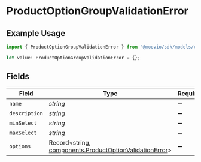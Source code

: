 # ProductOptionGroupValidationError

## Example Usage

```typescript
import { ProductOptionGroupValidationError } from "@moovio/sdk/models/components";

let value: ProductOptionGroupValidationError = {};
```

## Fields

| Field                                                                                                              | Type                                                                                                               | Required                                                                                                           | Description                                                                                                        |
| ------------------------------------------------------------------------------------------------------------------ | ------------------------------------------------------------------------------------------------------------------ | ------------------------------------------------------------------------------------------------------------------ | ------------------------------------------------------------------------------------------------------------------ |
| `name`                                                                                                             | *string*                                                                                                           | :heavy_minus_sign:                                                                                                 | N/A                                                                                                                |
| `description`                                                                                                      | *string*                                                                                                           | :heavy_minus_sign:                                                                                                 | N/A                                                                                                                |
| `minSelect`                                                                                                        | *string*                                                                                                           | :heavy_minus_sign:                                                                                                 | N/A                                                                                                                |
| `maxSelect`                                                                                                        | *string*                                                                                                           | :heavy_minus_sign:                                                                                                 | N/A                                                                                                                |
| `options`                                                                                                          | Record<string, [components.ProductOptionValidationError](../../models/components/productoptionvalidationerror.md)> | :heavy_minus_sign:                                                                                                 | N/A                                                                                                                |